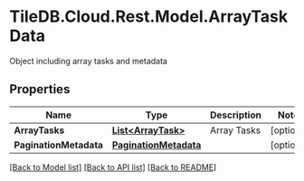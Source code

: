 # TileDB.Cloud.Rest.Model.ArrayTaskData
Object including array tasks and metadata

## Properties

Name | Type | Description | Notes
------------ | ------------- | ------------- | -------------
**ArrayTasks** | [**List&lt;ArrayTask&gt;**](ArrayTask.md) | Array Tasks | [optional] 
**PaginationMetadata** | [**PaginationMetadata**](PaginationMetadata.md) |  | [optional] 

[[Back to Model list]](../README.md#documentation-for-models) [[Back to API list]](../README.md#documentation-for-api-endpoints) [[Back to README]](../README.md)

